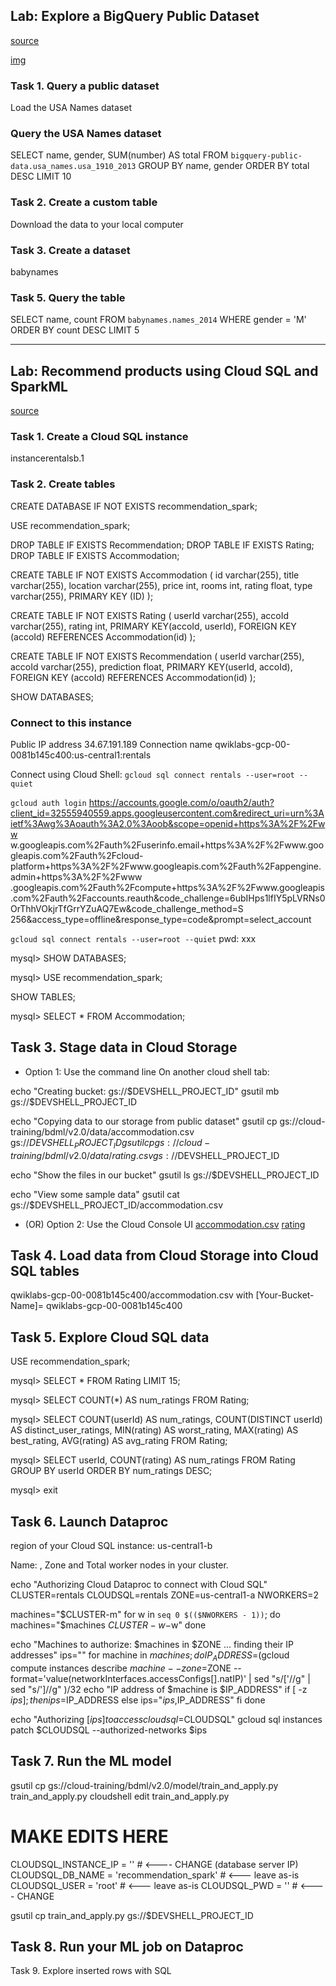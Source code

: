 
## Lab: Explore a BigQuery Public Dataset
[source](https://googlecoursera.qwiklabs.com/focuses/11593489?parent=lti_session)

[img](img/recommendations.png)


### Task 1. Query a public dataset
Load the USA Names dataset

### Query the USA Names dataset

  SELECT name, gender, SUM(number) AS total
  FROM `bigquery-public-data.usa_names.usa_1910_2013`
  GROUP BY name, gender
  ORDER BY total DESC
  LIMIT 10
 
 
### Task 2. Create a custom table
Download the data to your local computer


### Task 3. Create a dataset
babynames


### Task 5. Query the table

SELECT
 name, count
FROM
 `babynames.names_2014`
WHERE
 gender = 'M'
ORDER BY count DESC LIMIT 5

***


## Lab: Recommend products using Cloud SQL and SparkML
[source](https://googlecoursera.qwiklabs.com/focuses/11593594?parent=lti_session)

### Task 1. Create a Cloud SQL instance
instancerentalsb.1

### Task 2. Create tables

CREATE DATABASE IF NOT EXISTS recommendation_spark;

USE recommendation_spark;

DROP TABLE IF EXISTS Recommendation;
DROP TABLE IF EXISTS Rating;
DROP TABLE IF EXISTS Accommodation;

CREATE TABLE IF NOT EXISTS Accommodation
(
  id varchar(255),
  title varchar(255),
  location varchar(255),
  price int,
  rooms int,
  rating float,
  type varchar(255),
  PRIMARY KEY (ID)
);

CREATE TABLE  IF NOT EXISTS Rating
(
  userId varchar(255),
  accoId varchar(255),
  rating int,
  PRIMARY KEY(accoId, userId),
  FOREIGN KEY (accoId)
    REFERENCES Accommodation(id)
);

CREATE TABLE  IF NOT EXISTS Recommendation
(
  userId varchar(255),
  accoId varchar(255),
  prediction float,
  PRIMARY KEY(userId, accoId),
  FOREIGN KEY (accoId)
    REFERENCES Accommodation(id)
);

SHOW DATABASES;


### Connect to this instance
Public IP address
34.67.191.189
Connection name
qwiklabs-gcp-00-0081b145c400:us-central1:rentals

Connect using Cloud Shell:
`gcloud sql connect rentals --user=root --quiet`


`gcloud auth login`
https://accounts.google.com/o/oauth2/auth?client_id=32555940559.apps.googleusercontent.com&redirect_uri=urn%3Aietf%3Awg%3Aoauth%3A2.0%3Aoob&scope=openid+https%3A%2F%2Fww
w.googleapis.com%2Fauth%2Fuserinfo.email+https%3A%2F%2Fwww.googleapis.com%2Fauth%2Fcloud-platform+https%3A%2F%2Fwww.googleapis.com%2Fauth%2Fappengine.admin+https%3A%2F%2Fwww
.googleapis.com%2Fauth%2Fcompute+https%3A%2F%2Fwww.googleapis.com%2Fauth%2Faccounts.reauth&code_challenge=6ubIHps1lfIY5pLVRNs0OrThhVOkjrTfGrrYZuAQ7Ew&code_challenge_method=S
256&access_type=offline&response_type=code&prompt=select_account

`gcloud sql connect rentals --user=root --quiet`
pwd: xxx

mysql> SHOW DATABASES;

mysql> USE recommendation_spark;

SHOW TABLES;

mysql> SELECT * FROM Accommodation;


## Task 3. Stage data in Cloud Storage
* Option 1: Use the command line
On another cloud shell tab:

echo "Creating bucket: gs://$DEVSHELL_PROJECT_ID"
gsutil mb gs://$DEVSHELL_PROJECT_ID

echo "Copying data to our storage from public dataset"
gsutil cp gs://cloud-training/bdml/v2.0/data/accommodation.csv gs://$DEVSHELL_PROJECT_ID
gsutil cp gs://cloud-training/bdml/v2.0/data/rating.csv gs://$DEVSHELL_PROJECT_ID

echo "Show the files in our bucket"
gsutil ls gs://$DEVSHELL_PROJECT_ID

echo "View some sample data"
gsutil cat gs://$DEVSHELL_PROJECT_ID/accommodation.csv


* (OR) Option 2: Use the Cloud Console UI
[accommodation.csv](https://storage.googleapis.com/cloud-training/bdml/v2.0/data/accommodation.csv)
[rating](https://storage.googleapis.com/cloud-training/bdml/v2.0/data/rating.csv)


## Task 4. Load data from Cloud Storage into Cloud SQL tables

qwiklabs-gcp-00-0081b145c400/accommodation.csv
with [Your-Bucket-Name]= qwiklabs-gcp-00-0081b145c400


## Task 5. Explore Cloud SQL data

USE recommendation_spark;

mysql> SELECT * FROM Rating
LIMIT 15;

mysql> SELECT COUNT(*) AS num_ratings
FROM Rating;


mysql> SELECT
    COUNT(userId) AS num_ratings,
    COUNT(DISTINCT userId) AS distinct_user_ratings,
    MIN(rating) AS worst_rating,
    MAX(rating) AS best_rating,
    AVG(rating) AS avg_rating
FROM Rating;

mysql> SELECT
    userId,
    COUNT(rating) AS num_ratings
FROM Rating
GROUP BY userId
ORDER BY num_ratings DESC;

mysql> exit


## Task 6. Launch Dataproc

region of your Cloud SQL instance: us-central1-b

Name: , Zone and Total worker nodes in your cluster.


echo "Authorizing Cloud Dataproc to connect with Cloud SQL"
CLUSTER=rentals
CLOUDSQL=rentals
ZONE=us-central1-a
NWORKERS=2

machines="$CLUSTER-m"
for w in `seq 0 $(($NWORKERS - 1))`; do
   machines="$machines $CLUSTER-w-$w"
done

echo "Machines to authorize: $machines in $ZONE ... finding their IP addresses"
ips=""
for machine in $machines; do
    IP_ADDRESS=$(gcloud compute instances describe $machine --zone=$ZONE --format='value(networkInterfaces.accessConfigs[].natIP)' | sed "s/\['//g" | sed "s/'\]//g" )/32
    echo "IP address of $machine is $IP_ADDRESS"
    if [ -z  $ips ]; then
       ips=$IP_ADDRESS
    else
       ips="$ips,$IP_ADDRESS"
    fi
done

echo "Authorizing [$ips] to access cloudsql=$CLOUDSQL"
gcloud sql instances patch $CLOUDSQL --authorized-networks $ips


## Task 7. Run the ML model

gsutil cp gs://cloud-training/bdml/v2.0/model/train_and_apply.py train_and_apply.py
cloudshell edit train_and_apply.py


# MAKE EDITS HERE
CLOUDSQL_INSTANCE_IP = '<paste-your-cloud-sql-ip-here>'   # <---- CHANGE (database server IP)
CLOUDSQL_DB_NAME = 'recommendation_spark' # <--- leave as-is
CLOUDSQL_USER = 'root'  # <--- leave as-is
CLOUDSQL_PWD  = '<type-your-cloud-sql-password-here>'  # <---- CHANGE


gsutil cp train_and_apply.py gs://$DEVSHELL_PROJECT_ID


## Task 8. Run your ML job on Dataproc

Task 9. Explore inserted rows with SQL

